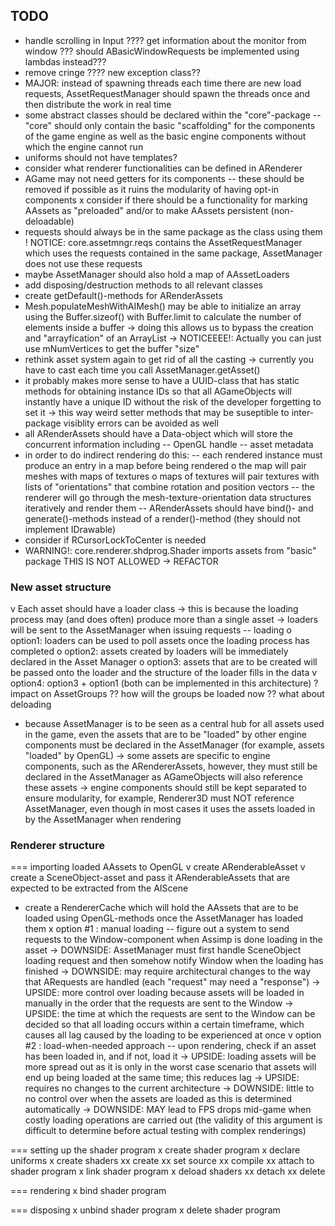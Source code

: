 ## TODO
- handle scrolling in Input
???? get information about the monitor from window
??? should ABasicWindowRequests be implemented using lambdas instead???
- remove cringe
???? new exception class??
- MAJOR: instead of spawning threads each time there are new load requests,
AssetRequestManager should spawn the threads once and then distribute the 
work in real time
- some abstract classes should be declared within the "core"-package
	-- "core" should only contain the basic "scaffolding" for the components
	of the game engine as well as the basic engine components without which
	the engine cannot run
- uniforms should not have templates?
- consider what renderer functionalities can be defined in ARenderer
- AGame may not need getters for its components
	-- these should be removed if possible as it ruins the modularity of 
	having opt-in components
x consider if there should be a functionality for marking AAssets as "preloaded"
and/or to make AAssets persistent (non-deloadable)
- requests should always be in the same package as the class using them
	! NOTICE: core.assetmngr.reqs contains the AssetRequestManager which uses
	the requests contained in the same package, AssetManager does not use these
	requests
- maybe AssetManager should also hold a map of AAssetLoaders
- add disposing/destruction methods to all relevant classes
- create getDefault()-methods for ARenderAssets
- Mesh.populateMeshWithAIMesh() may be able to initialize an array using the 
Buffer.sizeof() with Buffer.limit to calculate the number of elements inside
a buffer
	-> doing this allows us to bypass the creation and "arrayfication" of an
	ArrayList
	-> NOTICEEEE!: Actually you can just use mNumVertices to get the buffer
	"size"
- rethink asset system again to get rid of all the casting
	-> currently you have to cast each time you call AssetManager.getAsset()
- it probably makes more sense to have a UUID-class that has static methods for
	obtaining instance IDs so that all AGameObjects will instantly have a 
	unique ID without the risk of the developer forgetting to set it
	-> this way weird setter methods that may be suseptible to inter-package 
	visiblity errors can be avoided as well
- all ARenderAssets should have a Data-object which will store the concurrent
information including
	-- OpenGL handle
	-- asset metadata
- in order to do indirect rendering do this:
	-- each rendered instance must produce an entry in a map before being 
	rendered
		o the map will pair meshes with maps of textures
		o maps of textures will pair textures with lists of "orientations"
		that combine rotation and position vectors
	-- the renderer will go through the mesh-texture-orientation data structures
	iteratively and render them
	-- ARenderAssets should have bind()- and generate()-methods instead of a
	render()-method (they should not implement IDrawable)
- consider if RCursorLockToCenter is needed
- WARNING!: core.renderer.shdprog.Shader imports assets from "basic" package
THIS IS NOT ALLOWED -> REFACTOR
	
### New asset structure
v Each asset should have a loader class
	-> this is because the loading process may (and does often) produce more 
	than a single asset
	-> loaders will be sent to the AssetManager when issuing requests
	-- loading
		o option1: loaders can be used to poll assets once the loading process has 
		completed
		o option2: assets created by loaders will be immediately declared in the
		Asset Manager
		o option3: assets that are to be created will be passed onto the loader and
		the structure of the loader fills in the data
		v option4: option3 + option1 (both can be implemented in this architecture) 
	? impact on AssetGroups
		?? how will the groups be loaded now
		?? what about deloading
- because AssetManager is to be seen as a central hub for all assets used in the
game, even the assets that are to be "loaded" by other engine components must 
be declared in the AssetManager (for example, assets "loaded" by OpenGL)
	-> some assets are specific to engine components, such as the ARendererAssets,
	however, they must still be declared in the AssetManager as AGameObjects will
	also reference these assets
	-> engine components should still be kept separated to ensure modularity, for
	example, Renderer3D must NOT reference AssetManager, even though in most cases
	it uses the assets loaded in by the AssetManager when rendering

### Renderer structure

=== importing loaded AAssets to OpenGL
v create ARenderableAsset
v create a SceneObject-asset and pass it ARenderableAssets that are expected
to be extracted from the AIScene
- create a RendererCache which will hold the AAssets that are to be loaded
using OpenGL-methods once the AssetManager has loaded them
x option #1 : manual loading
	-- figure out a system to send requests to the Window-component when 
	Assimp is done loading in the asset
	-> DOWNSIDE: AssetManager must first handle SceneObject loading request
	and then somehow notify Window when the loading has finished
	-> DOWNSIDE: may require architectural changes to the way that ARequests
	are handled (each "request" may need a "response")
	-> UPSIDE: more control over loading because assets will be loaded in 
	manually in the order that the requests are sent to the Window
	-> UPSIDE: the time at which the requests are sent to the Window can be
	decided so that all loading occurs within a certain timeframe, which causes
	all lag caused by the loading to be experienced at once
v option #2 : load-when-needed approach 
	-- upon rendering, check if an asset has been loaded in, and if not, load it
	-> UPSIDE: loading assets will be more spread out as it is only in the worst 
	case scenario that assets will end up being loaded at the same time; this 
	reduces lag
	-> UPSIDE: requires no changes to the current architecture
	-> DOWNSIDE: little to no control over when the assets are loaded as this is
	determined automatically 
	-> DOWNSIDE: MAY lead to FPS drops mid-game when costly loading operations are 
	carried out (the validity of this argument is difficult to determine before 
	actual testing with complex renderings)

=== setting up the shader program
x create shader program
x declare uniforms
x create shaders
	xx create
	xx set source
	xx compile
	xx attach to shader program
x link shader program
x deload shaders
	xx detach
	xx delete

=== rendering
x bind shader program

=== disposing
x unbind shader program
x delete shader program
